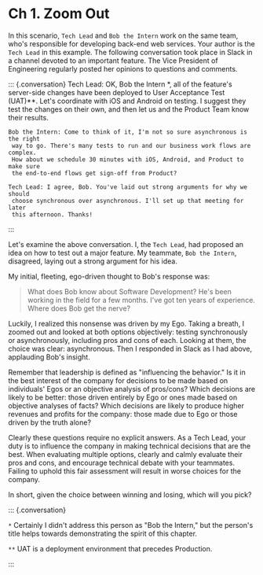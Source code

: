 # Ch 1. Zoom Out

In this scenario, `Tech Lead` and `Bob the Intern` work on the same team, who's responsible for developing back-end web
services. Your author is the `Tech Lead` in this example. The following conversation took place in Slack in a channel
devoted to an important feature. The Vice President of Engineering regularly posted her opinions to questions and comments.

::: {.conversation}
    Tech Lead: OK, Bob the Intern *, all of the feature's server-side changes
     have been deployed to User Acceptance Test (UAT)**. Let's coordinate with
     iOS and Android on testing. I suggest they test the changes on their own,
     and then let us and the Product Team know their results.

    Bob the Intern: Come to think of it, I'm not so sure asynchronous is the right
     way to go. There's many tests to run and our business work flows are complex.
     How about we schedule 30 minutes with iOS, Android, and Product to make sure
     the end-to-end flows get sign-off from Product?

    Tech Lead: I agree, Bob. You've laid out strong arguments for why we should
     choose synchronous over asynchronous. I'll set up that meeting for later
     this afternoon. Thanks!
:::

Let's examine the above conversation. I, the `Tech Lead`, had proposed an idea on how to test out a major feature. My
teammate, `Bob the Intern`, disagreed, laying out a strong argument for his idea.

My initial, fleeting, ego-driven thought to Bob's response was:

> What does Bob know about Software Development? He's been working in the field for a few months. I've got
> ten years of experience. Where does Bob get the nerve?

Luckily, I realized this nonsense was driven by my Ego. Taking a breath, I zoomed out and looked at both options
objectively: testing synchronously or asynchronously, including pros and cons of each. Looking at them, the choice was
clear: asynchronous. Then I responded in Slack as I had above, applauding Bob's insight.

Remember that leadership is defined as "influencing the behavior." Is it in the best interest of the company for
decisions to be made based on individuals' Egos or an objective analysis of pros/cons? Which decisions are likely to be
better: those driven entirely by Ego or ones made based on objective analyses of facts? Which decisions are likely
to produce higher revenues and profits for the company: those made due to Ego or those driven by the truth alone?

Clearly these questions require no explicit answers. As a Tech Lead, your duty is to influence the company in making
technical decisions that are the best. When evaluating multiple options, clearly and calmly evaluate their pros and cons,
and encourage technical debate with your teammates. Failing to uphold this fair assessment will result in worse choices
for the company.

In short, given the choice between winning and losing, which will you pick?

::: {.conversation}

  `*` Certainly I didn't address this person as "Bob the Intern," but the person's
         title helps towards demonstrating the spirit of this chapter.

  `**` UAT is a deployment environment that precedes Production.

:::